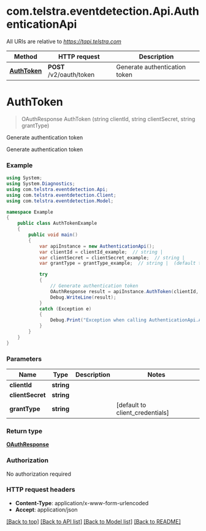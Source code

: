 # com.telstra.eventdetection.Api.AuthenticationApi

All URIs are relative to *https://tapi.telstra.com*

Method | HTTP request | Description
------------- | ------------- | -------------
[**AuthToken**](AuthenticationApi.md#authtoken) | **POST** /v2/oauth/token | Generate authentication token


<a name="authtoken"></a>
# **AuthToken**
> OAuthResponse AuthToken (string clientId, string clientSecret, string grantType)

Generate authentication token

Generate authentication token

### Example
```csharp
using System;
using System.Diagnostics;
using com.telstra.eventdetection.Api;
using com.telstra.eventdetection.Client;
using com.telstra.eventdetection.Model;

namespace Example
{
    public class AuthTokenExample
    {
        public void main()
        {
            var apiInstance = new AuthenticationApi();
            var clientId = clientId_example;  // string | 
            var clientSecret = clientSecret_example;  // string | 
            var grantType = grantType_example;  // string |  (default to client_credentials)

            try
            {
                // Generate authentication token
                OAuthResponse result = apiInstance.AuthToken(clientId, clientSecret, grantType);
                Debug.WriteLine(result);
            }
            catch (Exception e)
            {
                Debug.Print("Exception when calling AuthenticationApi.AuthToken: " + e.Message );
            }
        }
    }
}
```

### Parameters

Name | Type | Description  | Notes
------------- | ------------- | ------------- | -------------
 **clientId** | **string**|  | 
 **clientSecret** | **string**|  | 
 **grantType** | **string**|  | [default to client_credentials]

### Return type

[**OAuthResponse**](OAuthResponse.md)

### Authorization

No authorization required

### HTTP request headers

 - **Content-Type**: application/x-www-form-urlencoded
 - **Accept**: application/json

[[Back to top]](#) [[Back to API list]](../README.md#documentation-for-api-endpoints) [[Back to Model list]](../README.md#documentation-for-models) [[Back to README]](../README.md)

